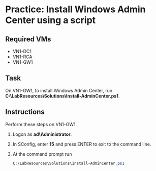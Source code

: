 # Practice: Install Windows Admin Center using a script

## Required VMs

* VN1-DC1
* VN1-RCA
* VN1-GW1

## Task

On VN1-GW1, to install Windows Admin Center, run **C:\LabResources\Solutions\Install-AdminCenter.ps1**.

## Instructions

Perform these steps on VN1-GW1.

1. Logon as **ad\Administrator**.
1. In SConfig, enter **15** and press ENTER to exit to the command line.
1. At the command prompt run

    ````powershell
    C:\LabResources\Solutions\Install-AdminCenter.ps1
    ````